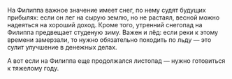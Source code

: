 На Филиппа важное значение имеет снег, по нему судят будущих прибылях: если он лег на сырую землю, но не растаял, весной можно надеяться на хороший доход. Кроме того, утренний снегопад на Филиппа предвещает студеную зиму. Важен и лёд: если реки к этому времени замерзали, то нужно обязательно походить по льду — это сулит улучшение в денежных делах.

А вот если на Филиппа еще продолжался листопад — нужно готовиться к тяжелому году.